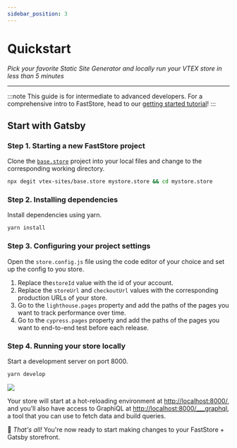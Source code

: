 ```yaml
---
sidebar_position: 3
---
```


# Quickstart

*Pick your favorite Static Site Generator and locally run your VTEX store in less than 5 minutes*

---

:::note 
This guide is for intermediate to advanced developers. For a comprehensive intro to FastStore, head to our [getting started tutorial](/tutorials/fundamentals/0)!
:::

## Start with Gatsby

### Step 1. Starting a new FastStore project

Clone the [`base.store`](https://github.com/vtex-sites/base.store) project into your local files and change to the corresponding working directory.

```sh
npx degit vtex-sites/base.store mystore.store && cd mystore.store
```

### Step 2. Installing dependencies

Install dependencies using yarn.

```sh
yarn install
```

### Step 3. Configuring your project settings

Open the `store.config.js` file using the code editor of your choice and set up the config to you store.

1. Replace  the`storeId` value with the id of your account.
2. Replace the `storeUrl` and `checkoutUrl` values with the corresponding production URLs of your store.
3. Go to the `lighthouse.pages` property and add the paths of the pages you want to track performance over time.
4. Go to the `cypress.pages` property and add the paths of the pages you want to end-to-end test before each release.

### Step 4. Running your store locally

Start a development server on port 8000.

```sh
yarn develop
```

![](/img/tutorials/gatsby/basestore.gif)

Your store will start at a hot-reloading environment at [http://localhost:8000/](http://localhost:8000/), and you'll also have access to GraphiQL at [http://localhost:8000/___graphql](http://localhost:8000/___graphql), a tool that you can use to fetch data and build queries. 

🎉 *That's all!* You're now ready to start making changes to your FastStore + Gatsby storefront.
